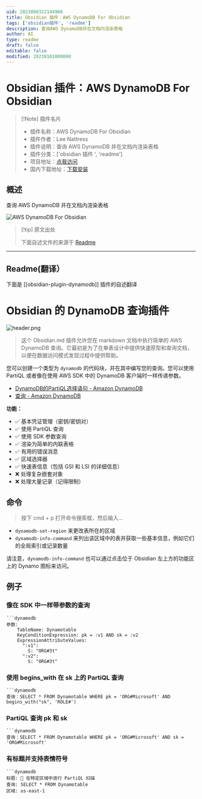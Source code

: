 ```yaml
---
uid: 2023080322144906
title: Obsidian 插件：AWS DynamoDB For Obsidian
tags: ['obsidian插件', 'readme']
description: 查询AWS DynamoDB并在文档内渲染表格
author: AI
type: readme
draft: false
editable: false
modified: 20230101000000
---
```


# Obsidian 插件：AWS DynamoDB For Obsidian

> [!Note] 插件名片
> - 插件名称：AWS DynamoDB For Obsidian
> - 插件作者：Lee Nattress
> - 插件说明：查询 AWS DynamoDB 并在文档内渲染表格
> - 插件分类：['obsidian 插件 ', 'readme']
> - 项目地址：[点我访问](https://github.com/leenattress/obsidian-plugin-dynamodb)
> - 国内下载地址：[下载安装](https://pkmer.cn/products/plugin/pluginMarket/?obsidian-plugin-dynamodb)

## 概述

查询 AWS DynamoDB 并在文档内渲染表格

![AWS DynamoDB For Obsidian](https://cdn.pkmer.cn/covers/obsidian-plugin-dynamodb.png!pkmer)

> [!tip] 原文出处
>
>下面自述文件的来源于 [Readme](https://ghproxy.net/https://raw.githubusercontent.com/leenattress/obsidian-plugin-dynamodb/main/README.md)
>

---

## Readme(翻译）

下面是 [[obsidian-plugin-dynamodb]] 插件的自述翻译

# Obsidian 的 DynamoDB 查询插件

![header.png](header.png)

> 这个 Obsidian.md 插件允许您在 markdown 文档中执行简单的 AWS DynamoDB 查询。它最初是为了在单表设计中提供快速原型和查询文档，以便在数据访问模式发现过程中提供帮助。

您可以创建一个类型为 `dynamodb` 的代码块，并在其中编写您的查询。您可以使用 PartiQL 或者像在使用 AWS SDK 中的 DynamoDB 客户端时一样传递参数。

- [DynamoDB的PartiQL选择语句 - Amazon DynamoDB](https://docs.aws.amazon.com/amazondynamodb/latest/developerguide/ql-reference.select.html)
- [查询 - Amazon DynamoDB](https://docs.aws.amazon.com/amazondynamodb/latest/APIReference/API_Query.html)

**功能：**

- ✅ 基本凭证管理（密钥/密钥对）
- ✅ 使用 PartiQL 查询
- ✅ 使用 SDK 参数查询
- ✅ 渲染为简单的内联表格
- ✅ 有用的错误消息
- ✅ 区域选择器
- ✅ 快速表信息（包括 GSI 和 LSI 的详细信息）
- ❌ 处理复杂嵌套对象
- ❌ 处理大量记录（记得限制）

## 命令

> 按下 cmd + p 打开命令搜索框，然后输入...

- `dynamodb-set-region` 来更改表所在的区域
- `dynamodb-info-command` 来列出该区域中的表并获取一些基本信息，例如它们的全局索引或记录数量

请注意，`dynamodb-info-command` 也可以通过点击位于 Obsidian 左上方的功能区上的 Dynamo 图标来访问。

## 例子

### 像在 SDK 中一样带参数的查询

```
```dynamodb
参数:
	TableName: Dynamotable
	KeyConditionExpression: pk = :v1 AND sk = :v2
	ExpressionAttributeValues:
	  ":v1":
	    S: "ORG#3t"
	  ":v2":
	    S: "ORG#3t"
```

### 使用 begins_with 在 sk 上的 PartiQL 查询

```
```dynamodb
查询：SELECT * FROM Dynamotable WHERE pk = 'ORG#Microsoft' AND begins_with("sk", 'ROLE#') 
```

### PartiQL 查询 pk 和 sk

```
```dynamodb
查询：SELECT * FROM Dynamotable WHERE pk = 'ORG#Microsoft' AND sk = 'ORG#Microsoft'
```

### 有标题并支持表情符号

```
```dynamodb
标题: 🍏 在特定区域中进行 PartiQL 扫描
查询: SELECT * FROM Dynamotable
区域: us-east-1
```